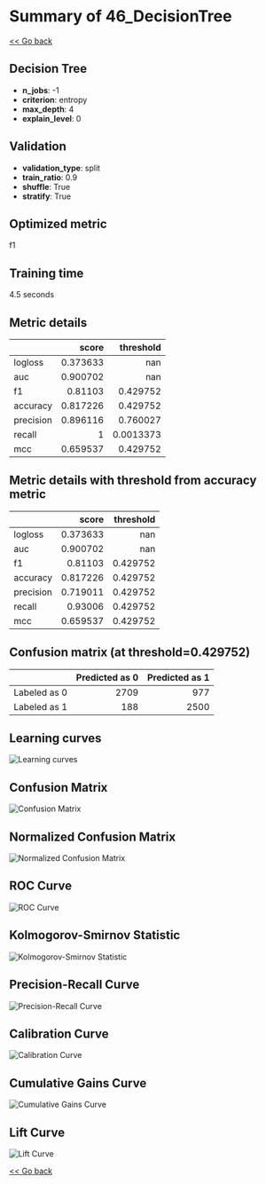 # Summary of 46_DecisionTree

[<< Go back](../README.md)


## Decision Tree
- **n_jobs**: -1
- **criterion**: entropy
- **max_depth**: 4
- **explain_level**: 0

## Validation
 - **validation_type**: split
 - **train_ratio**: 0.9
 - **shuffle**: True
 - **stratify**: True

## Optimized metric
f1

## Training time

4.5 seconds

## Metric details
|           |    score |   threshold |
|:----------|---------:|------------:|
| logloss   | 0.373633 | nan         |
| auc       | 0.900702 | nan         |
| f1        | 0.81103  |   0.429752  |
| accuracy  | 0.817226 |   0.429752  |
| precision | 0.896116 |   0.760027  |
| recall    | 1        |   0.0013373 |
| mcc       | 0.659537 |   0.429752  |


## Metric details with threshold from accuracy metric
|           |    score |   threshold |
|:----------|---------:|------------:|
| logloss   | 0.373633 |  nan        |
| auc       | 0.900702 |  nan        |
| f1        | 0.81103  |    0.429752 |
| accuracy  | 0.817226 |    0.429752 |
| precision | 0.719011 |    0.429752 |
| recall    | 0.93006  |    0.429752 |
| mcc       | 0.659537 |    0.429752 |


## Confusion matrix (at threshold=0.429752)
|              |   Predicted as 0 |   Predicted as 1 |
|:-------------|-----------------:|-----------------:|
| Labeled as 0 |             2709 |              977 |
| Labeled as 1 |              188 |             2500 |

## Learning curves
![Learning curves](learning_curves.png)
## Confusion Matrix

![Confusion Matrix](confusion_matrix.png)


## Normalized Confusion Matrix

![Normalized Confusion Matrix](confusion_matrix_normalized.png)


## ROC Curve

![ROC Curve](roc_curve.png)


## Kolmogorov-Smirnov Statistic

![Kolmogorov-Smirnov Statistic](ks_statistic.png)


## Precision-Recall Curve

![Precision-Recall Curve](precision_recall_curve.png)


## Calibration Curve

![Calibration Curve](calibration_curve_curve.png)


## Cumulative Gains Curve

![Cumulative Gains Curve](cumulative_gains_curve.png)


## Lift Curve

![Lift Curve](lift_curve.png)



[<< Go back](../README.md)
